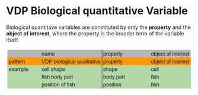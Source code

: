 # VDP Biological quantitative Variable

Biological quantitave variables are constituted by only the **property** and the **object of interest**, where the property is the broader term of the variable itself.

![biological](gfx/biological.JPG)

